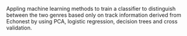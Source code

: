 Appling machine learning methods to train a classifier to distinguish between the two genres based only on track information derived from Echonest by using PCA, logistic regression, decision trees and cross validation.